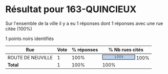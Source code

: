 # Résultat pour 163-QUINCIEUX

Sur l'ensemble de la ville il y a eu 1 réponses dont 1 réponses avec une rue citée (100%)

1 points noirs identifiés

| Rue | Vote | % réponses | % Nb rues cités|
|-----|------|------------|----------------|
| ROUTE DE NEUVILLE | 1 | 100% | <img src="../../img/bar_100.gif" />&nbsp;100%|
| **Total** | 1 | 100% | 100%|
